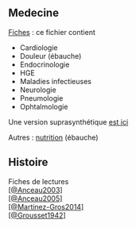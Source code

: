 
## Medecine
[Fiches](medecine/externat.pdf) : ce fichier contient

- Cardiologie
- Douleur (ébauche)
- Endocrinologie
- HGE
- Maladies infectieuses
- Neurologie
- Pneumologie
- Ophtalmologie

Une version suprasynthétique [est ici](medecine/superfiche.pdf)

Autres : [nutrition](medecine/nutrition.pdf) (ébauche)  


## Histoire

Fiches de lectures  
[[@Anceau2003]](books/anceau2003.html)  
[[@Anceau2005]](books/anceau2005.html)  
[[@Martinez-Gros2014]](books/martinez-gros2014.html)  
[[@Grousset1942]](books/grousset1942.html)  


